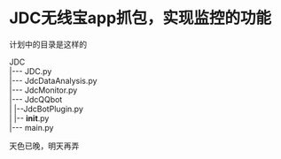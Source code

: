 # JDC无线宝app抓包，实现监控的功能
计划中的目录是这样的  

JDC  
|--- JDC.py  
|--- JdcDataAnalysis.py  
|--- JdcMonitor.py  
|--- JdcQQbot  
|     |--JdcBotPlugin.py  
|     |-- __init__.py  
|--- main.py  
  
天色已晚，明天再弄
